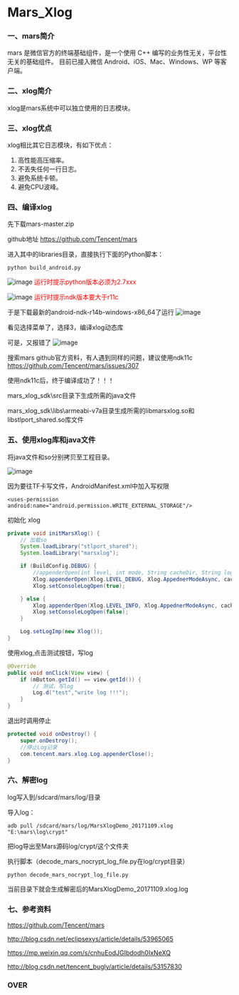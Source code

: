 # Mars_Xlog
### 一、mars简介
mars 是微信官方的终端基础组件，是一个使用 C++ 编写的业务性无关，平台性无关的基础组件。 目前已接入微信 Android、iOS、Mac、Windows、WP 等客户端。

### 二、xlog简介
xlog是mars系统中可以独立使用的日志模块。

### 三、xlog优点

xlog相比其它日志模块，有如下优点：
1. 高性能高压缩率。
2. 不丢失任何一行日志。
3. 避免系统卡顿。
4. 避免CPU波峰。

### 四、编译xlog
先下载mars-master.zip

github地址 https://github.com/Tencent/mars

进入其中的libraries目录，直接执行下面的Python脚本：


```
python build_android.py
```
![image](http://note.youdao.com/yws/public/resource/3f60271d6e59c5c75fdb0da28af28425/xmlnote/802301E8E2A743818806CA850A26B59B/2330)
<font color=red>运行时提示python版本必须为2.7xxx</font>

![image](http://note.youdao.com/yws/public/resource/3f60271d6e59c5c75fdb0da28af28425/xmlnote/92DC60725D694F85BCD7A88C5BAC656A/2333)
<font color=red>运行时提示ndk版本要大于r11c</font>

于是下载最新的android-ndk-r14b-windows-x86_64了运行
![image](http://note.youdao.com/yws/public/resource/3f60271d6e59c5c75fdb0da28af28425/xmlnote/16F0FB3C73C64408A6FE2F48C853F22C/2331)

看见选择菜单了，选择3，编译xlog动态库

可是，又报错了
![image](http://note.youdao.com/yws/public/resource/3f60271d6e59c5c75fdb0da28af28425/xmlnote/DEDAF47A0BF74DA4A1369D1514DAAD2F/2332)

搜索mars github官方资料，有人遇到同样的问题，建议使用ndk11c
https://github.com/Tencent/mars/issues/307

使用ndk11c后，终于编译成功了！！！

mars_xlog_sdk\src目录下生成所需的java文件

mars_xlog_sdk\libs\armeabi-v7a目录生成所需的libmarsxlog.so和libstlport_shared.so库文件


### 五、使用xlog库和java文件

将java文件和so分别拷贝至工程目录。

![image](http://note.youdao.com/yws/public/resource/3f60271d6e59c5c75fdb0da28af28425/xmlnote/207C79136F264689A4A23E421AAEF111/2325)

因为要往TF卡写文件，AndroidManifest.xml中加入写权限

```
<uses-permission android:name="android.permission.WRITE_EXTERNAL_STORAGE"/>
```
初始化 xlog

```Java
private void initMarsXlog() {
    // 加载so
    System.loadLibrary("stlport_shared");
    System.loadLibrary("marsxlog");

    if (BuildConfig.DEBUG) {
        //appenderOpen(int level, int mode, String cacheDir, String logDir, String nameprefix, String pubkey)
        Xlog.appenderOpen(Xlog.LEVEL_DEBUG, Xlog.AppednerModeAsync, cachePath, logPath, "MarsXlogDemo", "");
        Xlog.setConsoleLogOpen(true);

    } else {
        Xlog.appenderOpen(Xlog.LEVEL_INFO, Xlog.AppednerModeAsync, cachePath, logPath, "MarsXlogDemo", "");
        Xlog.setConsoleLogOpen(false);
    }

    Log.setLogImp(new Xlog());
}
```
使用xlog,点击测试按钮，写log

```Java
@Override
public void onClick(View view) {
    if (mButton.getId() == view.getId()) {
        // 测试，写log
        Log.d("test","write log !!!");
    }
}
```
退出时调用停止

```Java
protected void onDestroy() {
    super.onDestroy();
    //停止Log记录
    com.tencent.mars.xlog.Log.appenderClose();
}
```
### 六、解密log
log写入到/sdcard/mars/log/目录

导入log：

```
adb pull /sdcard/mars/log/MarsXlogDemo_20171109.xlog "E:\mars\log\crypt"
```
把log导出至Mars源码log/crypt/这个文件夹

执行脚本（decode_mars_nocrypt_log_file.py在log/crypt目录）


```
python decode_mars_nocrypt_log_file.py
```
当前目录下就会生成解密后的MarsXlogDemo_20171109.xlog.log

### 七、参考资料
https://github.com/Tencent/mars

http://blog.csdn.net/eclipsexys/article/details/53965065

https://mp.weixin.qq.com/s/cnhuEodJGIbdodh0IxNeXQ

http://blog.csdn.net/tencent_bugly/article/details/53157830

### OVER